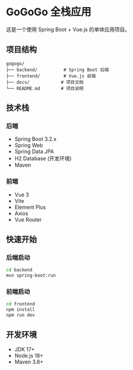 # GoGoGo 全栈应用

这是一个使用 Spring Boot + Vue.js 的单体应用项目。

## 项目结构

```
gogogo/
├── backend/          # Spring Boot 后端
├── frontend/         # Vue.js 前端
├── docs/            # 项目文档
└── README.md        # 项目说明
```

## 技术栈

### 后端
- Spring Boot 3.2.x
- Spring Web
- Spring Data JPA
- H2 Database (开发环境)
- Maven

### 前端
- Vue 3
- Vite
- Element Plus
- Axios
- Vue Router

## 快速开始

### 后端启动
```bash
cd backend
mvn spring-boot:run
```

### 前端启动
```bash
cd frontend
npm install
npm run dev
```

## 开发环境

- JDK 17+
- Node.js 18+
- Maven 3.8+ 